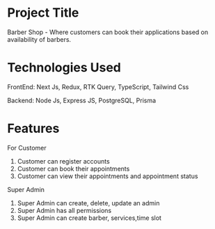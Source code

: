 Project Title
==============
Barber Shop - Where customers can book their applications based on availability of barbers.

Technologies Used
==================
FrontEnd: Next Js, Redux, RTK Query, TypeScript, Tailwind Css

Backend: Node Js, Express JS, PostgreSQL, Prisma


Features
=========
For Customer
1. Customer can register accounts
2. Customer can book their appointments
3. Customer can view their appointments and appointment status

Super Admin
1. Super Admin can create, delete, update an admin
2. Super Admin has all permissions
3. Super Admin can create barber, services,time slot

